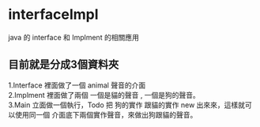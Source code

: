 # interfaceImpl
java 的 interface 和 Implment 的相關應用
## 目前就是分成3個資料夾  
1.Interface 裡面做了一個 animal 聲音的介面  
2.Implment  裡面做了兩個 一個是貓的聲音 , 一個是狗的聲音。  
3.Main 立面做一個執行，Todo 把 狗的實作 跟貓的實作 new 出來來，這樣就可以使用同一個 介面底下兩個實作聲音，來做出狗跟貓的聲音。  